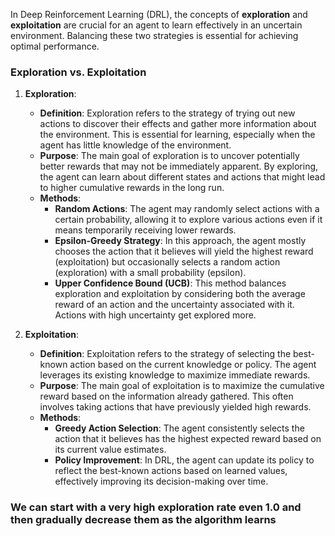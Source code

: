 In Deep Reinforcement Learning (DRL), the concepts of **exploration** and **exploitation** are crucial for an agent to learn effectively in an uncertain environment. Balancing these two strategies is essential for achieving optimal performance.

### Exploration vs. Exploitation

1. **Exploration**:
    
    - **Definition**: Exploration refers to the strategy of trying out new actions to discover their effects and gather more information about the environment. This is essential for learning, especially when the agent has little knowledge of the environment.
    - **Purpose**: The main goal of exploration is to uncover potentially better rewards that may not be immediately apparent. By exploring, the agent can learn about different states and actions that might lead to higher cumulative rewards in the long run.
    - **Methods**:
        - **Random Actions**: The agent may randomly select actions with a certain probability, allowing it to explore various actions even if it means temporarily receiving lower rewards.
        - **Epsilon-Greedy Strategy**: In this approach, the agent mostly chooses the action that it believes will yield the highest reward (exploitation) but occasionally selects a random action (exploration) with a small probability (epsilon).
        - **Upper Confidence Bound (UCB)**: This method balances exploration and exploitation by considering both the average reward of an action and the uncertainty associated with it. Actions with high uncertainty get explored more.
2. **Exploitation**:
    
    - **Definition**: Exploitation refers to the strategy of selecting the best-known action based on the current knowledge or policy. The agent leverages its existing knowledge to maximize immediate rewards.
    - **Purpose**: The main goal of exploitation is to maximize the cumulative reward based on the information already gathered. This often involves taking actions that have previously yielded high rewards.
    - **Methods**:
        - **Greedy Action Selection**: The agent consistently selects the action that it believes has the highest expected reward based on its current value estimates.
        - **Policy Improvement**: In DRL, the agent can update its policy to reflect the best-known actions based on learned values, effectively improving its decision-making over time.

### We can start with a very high exploration rate even 1.0 and then gradually decrease them as the algorithm learns 

